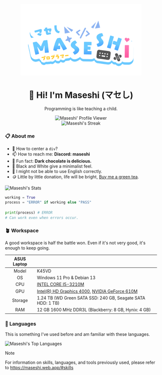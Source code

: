 <div align="center">
  <img src="./LOGO-UwU-GLOWING.png" alt="UwU" width="400px" />
  <h1>👋 Hi! I'm Maseshi <strong>(マセし)</strong></h1>
  <p>Programming is like teaching a child.</p>
  <img src="https://komarev.com/ghpvc/?username=Maseshi" alt="Maseshi' Profile Viewer" />
  <br />
  <img src="https://github-readme-streak-stats.herokuapp.com/?user=Maseshi&theme=transparent&hide_border=true" alt="Maseshi's Streak" />
</div>

### 📋 About me

- 🤔 How to center a `div`?
- 📫 How to reach me: **Discord: maseshi**
- 🍫 Fun fact: **Dark chocolate is delicious.**
- 🎨 Black and White give a minimalist feel.
- 💬 I might not be able to use English correctly.
- 🪙 Little by little donation, life will be bright, [Buy me a green tea](https://www.buymeacoffee.com/maseshi).

![Maseshi's Stats](https://github-readme-stats.vercel.app/api?username=Maseshi&theme=transparent&hide_border=true&show_icons=true)

```python
working = True
process = "ERROR" if working else "PASS"

print(process) # ERROR
# Can work even when errors occur.
```

### 🪴 Workspace

A good workspace is half the battle won. Even if it's not very good, it's enough to keep going.

| ASUS Laptop | |
|    :---:    | --- |
| Model       | K45VD |
| OS          | Windows 11 Pro & Debian 13 |
| CPU         | [INTEL CORE I5-3210M](https://www.intel.com/content/www/us/en/products/sku/65708/intel-core-i53210m-processor-3m-cache-up-to-3-10-ghz-bga/specifications.html) |
| GPU         | [Intel(R) HD Graphics 4000](https://www.techpowerup.com/gpu-specs/hd-graphics-4000-mobile.c1266), [NVIDIA GeForce 610M](https://www.techpowerup.com/gpu-specs/geforce-610m.c355) |
| Storage     | 1.24 TB (WD Green SATA SSD: 240 GB, Seagate SATA HDD: 1 TB) |
| RAM         | 12 GB 1600 MHz DDR3L (Blackberry: 8 GB, Hynix: 4 GB) |

### 🧰 Languages

This is something I've used before and am familiar with these languages.

![Maseshi's Top Languages](https://github-readme-stats.vercel.app/api/top-langs/?username=Maseshi&theme=transparent&hide_border=true&layout=pie)

> [!NOTE]
> For information on skills, languages, and tools previously used, please refer to https://maseshi.web.app/#skills

